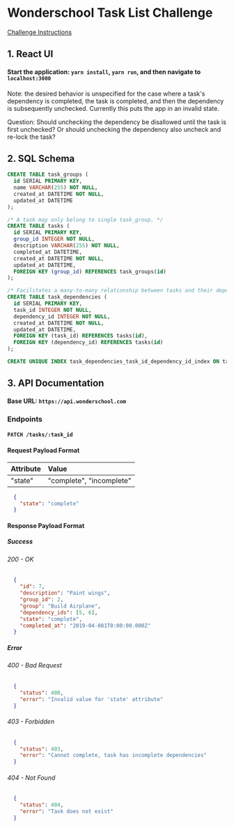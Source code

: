 # Wonderschool Task List Challenge

[Challenge Instructions](https://www.dropbox.com/sh/8icefhbj8w39t20/AAAIuaNcW-1yd_rS36JLmqqoa)

## 1. React UI
#### Start the application: `yarn install`, `yarn run`, and then navigate to `localhost:3000`

Note: the desired behavior is unspecified for the case where a task's dependency is completed, 
the task is completed, and then the dependency is subsequently unchecked. Currently this puts the app
in an invalid state. 

Question: Should unchecking the dependency be disallowed until the task is first unchecked? Or should unchecking the dependency also uncheck and re-lock the task?

## 2. SQL Schema
```SQL
CREATE TABLE task_groups (
  id SERIAL PRIMARY KEY,
  name VARCHAR(255) NOT NULL,
  created_at DATETIME NOT NULL,
  updated_at DATETIME
);

/* A task may only belong to single task_group. */
CREATE TABLE tasks (
  id SERIAL PRIMARY KEY,
  group_id INTEGER NOT NULL,
  description VARCHAR(255) NOT NULL,
  completed_at DATETIME,
  created_at DATETIME NOT NULL,
  updated_at DATETIME,
  FOREIGN KEY (group_id) REFERENCES task_groups(id)
);

/* Facilitates a many-to-many relationship between tasks and their dependencies. */
CREATE TABLE task_dependencies (
  id SERIAL PRIMARY KEY,
  task_id INTEGER NOT NULL,
  dependency_id INTEGER NOT NULL,
  created_at DATETIME NOT NULL,
  updated_at DATETIME,
  FOREIGN KEY (task_id) REFERENCES tasks(id),
  FOREIGN KEY (dependency_id) REFERENCES tasks(id)
);

CREATE UNIQUE INDEX task_dependencies_task_id_dependency_id_index ON task_dependencies USING btree (task_id, dependency_id);
```

## 3. API Documentation

#### Base URL: ```https://api.wonderschool.com```

### Endpoints

#### `PATCH /tasks/:task_id`

#### Request Payload Format
| Attribute | Value                    |
| :-        | :-                       |
| "state"   | "complete", "incomplete" |

```JSON
  {
    "state": "complete"
  }
```

#### Response Payload Format
##### Success
###### 200 - OK
```JSON
  {
    "id": 7,
    "description": "Paint wings",
    "group_id": 2,
    "group": "Build Airplane",
    "dependency_ids": [5, 6],
    "state": "complete",
    "completed_at": "2019-04-081T0:00:00.000Z"
  }
```

##### Error
###### 400 - Bad Request
```JSON
  {
    "status": 400,
    "error": "Invalid value for 'state' attribute"
  }
```

###### 403 - Forbidden
```JSON
  {
    "status": 403,
    "error": "Cannot complete, task has incomplete dependencies"
  }
```

###### 404 - Not Found
```JSON
  {
    "status": 404,
    "error": "Task does not exist"
  }
```

